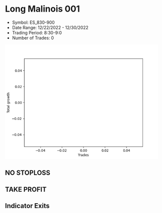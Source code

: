 # Long Malinois 001 
- Symbol: ES_830-900
- Date Range: 12/22/2022 - 12/30/2022
- Trading Period: 8:30-9:0
- Number of Trades: 0

![Plot](LongMalinois001ES_830-900.png)
## NO STOPLOSS














## TAKE PROFIT











## Indicator Exits

